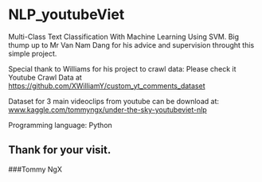 # NLP_youtubeViet
Multi-Class Text Classification With Machine Learning Using SVM.
Big thump up to Mr Van Nam Dang for his advice and supervision throught this simple project.

Special thank to Williams for his project to crawl data:
Please check it Youtube Crawl Data at https://github.com/XWilliamY/custom_yt_comments_dataset

Dataset for 3 main videoclips from youtube can be download at:
www.kaggle.com/tommyngx/under-the-sky-youtubeviet-nlp

Programming language: Python

## Thank for your visit.
###Tommy NgX
